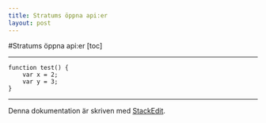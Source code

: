 ```yaml
---
title: Stratums öppna api:er
layout: post
---
```

#Stratums öppna api:er
[toc]

---
```
function test() {
	var x = 2;
	var y = 3;
}
```
---
Denna dokumentation är skriven med [<i class="icon-provider-stackedit"></i> StackEdit](https://stackedit.io/).

